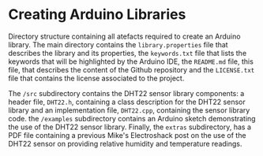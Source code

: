 # Creating Arduino Libraries
Directory structure containing all atefacts required to create an Arduino
library. The main directory contains the `library.properties` file that
describes the library and its properties, the `keywords.txt` file that lists
the keywords that will be highlighted by the Arduino IDE, the `README.md`
file, this file, that describes the content of the Github repository and the
`LICENSE.txt` file that contains the license associated to the project.

The `/src` subdirectory contains the DHT22 sensor library components: a header
file, `DHT22.h`, containing a class description for the DHT22 sensor library
and an implementation file, `DHT22.cpp`, containing the sensor library code.
the `/examples` subdirectory contains an Arduino sketch demonstrating the use
of the DHT22 sensor library. Finally, the `extras` subdirectory, has a PDF
file containing a previous Mike's Electroshack post on the use of the DHT22
sensor on providing relative humidity and temperature readings.
